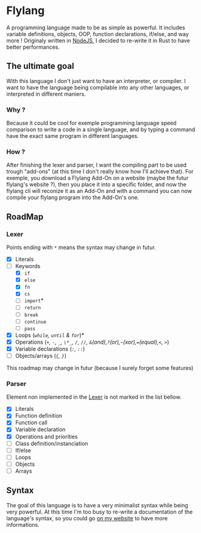 # Flylang

A programming language made to be as simple as powerful.
It includes variable definitions, objects, OOP, function declarations, if/else, and way more !
Originaly written in [NodeJS](https://github.com/Flymeth/flylang-src), I decided to re-write it in Rust to have better performances.

## The ultimate goal

With this language I don't just want to have an interpreter, or compiler. I want to have the language being compilable into any other languages, or interpreted in different maniers.

### Why ?

Because it could be cool for exemple programming language speed comparison to write a code in a single language, and by typing a command have the exact same program in different languages.

### How ?

After finishing the lexer and parser, I want the compiling part to be used trough "add-ons" (at this time I don't really know how I'll achieve that).
For exemple, you download a Flylang Add-On on a website (maybe the futur flylang's website ?), then you place it into a specific folder, and now the flylang cli will reconize it as an Add-On and with a command you can now compile your flylang program into the Add-On's one.

## RoadMap

### Lexer

Points ending with `*` means the syntax may change in futur.

- [x] Literals
- [ ] Keywords
  - [x] `if`
  - [x] `else`
  - [x] `fn`
  - [x] `cs`
  - [ ] `import`\*
  - [ ] `return`
  - [ ] `break`
  - [ ] `continue`
  - [ ] `pass`
- [x] Loops (_`while`, `until` & `for`_)\*
- [x] Operations (_`+`, `-`, `_`, `\*_`, `/`, `//`, `&`(and),`?`(or),`~`(xor),`=`(equal),`<`, `>`_)
- [x] Variable declarations (_`:`, `::`_)
- [ ] Objects/arrays (_`{`, `}`_)

This roadmap may change in futur (because I surely forget some features)

### Parser

Element non implemented in the [Lexer](#lexer) is not marked in the list bellow.

- [x] Literals
- [x] Function definition
- [x] Function call
- [x] Variable declaration
- [x] Operations and priorities
- [ ] Class definition/instanciation
- [ ] If/else
- [ ] Loops
- [ ] Objects
- [ ] Arrays

## Syntax

The goal of this language is to have a very minimalist syntax while being very powerful.
At this time I'm too busy to re-write a documentation of the language's syntax, so you could go [on my website](https://johan-janin.com/portfolio?open=flylang) to have more informations.
